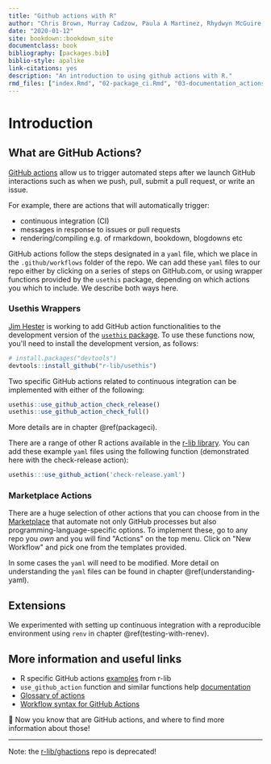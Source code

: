 ```yaml
--- 
title: "Github actions with R"
author: "Chris Brown, Murray Cadzow, Paula A Martinez, Rhydwyn McGuire, David Neuzerling, David Wilkinson, Saras Windecker"
date: "2020-01-12"
site: bookdown::bookdown_site
documentclass: book
bibliography: [packages.bib]
biblio-style: apalike
link-citations: yes
description: "An introduction to using github actions with R."
rmd_files: ["index.Rmd", "02-package_ci.Rmd", "03-documentation_actions.Rmd", "04-understanding_yaml.Rmd", "05-testing_with_renv.Rmd", "06-contributions.Rmd"]
---
```




# Introduction

## What are GitHub Actions?

[GitHub actions](https://github.com/features/actions) allow us to trigger automated steps after we launch GitHub interactions such as when we push, pull, submit a pull request, or write an issue. 

For example, there are actions that will automatically trigger:

- continuous integration (CI)
- messages in response to issues or pull requests
- rendering/compiling e.g. of rmarkdown, bookdown, blogdowns etc

GitHub actions follow the steps designated in a `yaml` file, which we place in the `.github/workflows` folder of the repo. 
We can add these `yaml` files to our repo either by clicking on a series of steps on GitHub.com, or using wrapper functions provided by the `usethis` package, depending on which actions you which to include.
We describe both ways here. 

### Usethis Wrappers 

[Jim Hester](https://github.com/jimhester) is working to add GitHub action functionalities to the development version of the [`usethis` package](https://usethis.r-lib.org/reference/github_actions.html).
To use these functions now, you'll need to install the development version, as follows:


```r
# install.packages("devtools")
devtools::install_github("r-lib/usethis")
```

Two specific GitHub actions related to continuous integration can be implemented with either of the following: 


```r
usethis::use_github_action_check_release()
usethis::use_github_action_check_full()
```


More details are in chapter \@ref(packageci). 


There are a range of other R actions available in the [r-lib library](https://github.com/r-lib/actions/tree/master/examples). 
You can add these example `yaml` files using the following function (demonstrated here with the check-release action):


```r
usethis:::use_github_action('check-release.yaml')
```

### Marketplace Actions

There are a huge selection of other actions that you can choose from in the [Marketplace](https://github.com/marketplace?type=actions) that automate not only GitHub processes but also programming-language-specific options.
To implement these, go to any repo you _own_ and you will find "Actions" on the top menu. 
Click on "New Workflow" and pick one from the templates provided.

In some cases the `yaml` will need to be modified. More detail on understanding the `yaml` files can be found in chapter \@ref(understanding-yaml). 

## Extensions

We experimented with setting up continuous integration with a reproducible environment using `renv` in chapter \@ref(testing-with-renev).


## More information and useful links

- R specific GitHub actions [examples](https://github.com/r-lib/actions/tree/master/examples) from r-lib
- `use_github_action` function and similar functions help [documentation](https://usethis.r-lib.org/reference/github_actions.html?q=#arguments) 
- [Glossary of actions](https://help.github.com/en/actions/automating-your-workflow-with-github-actions/core-concepts-for-github-actions)
- [Workflow syntax for GitHub Actions](https://help.github.com/en/actions/automating-your-workflow-with-github-actions/workflow-syntax-for-github-actions)

:tada: 
Now you know that are GitHub actions, and where to find more information about those!

---

Note: the [r-lib/ghactions](https://github.com/r-lib/ghactions) repo is deprecated!
